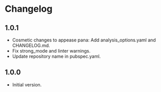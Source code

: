 # Changelog

## 1.0.1

- Cosmetic changes to appease pana: Add analysis_options.yaml and CHANGELOG.md.
- Fix strong_mode and linter warnings.
- Update repository name in pubspec.yaml.

## 1.0.0

- Initial version.
